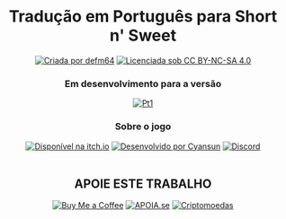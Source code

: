 <div align="center">
<h1>Tradução em Português para Short n' Sweet</h1>

<a href="https://allmylinks.com/defm64"><img src="https://img.shields.io/badge/Criada%20por%20defm64-000000?style=for-the-badge" alt="Criada por defm64"/></a>
</a>
<a href="https://creativecommons.org/licenses/by-nc-sa/4.0/"><img src="https://img.shields.io/badge/Licenciada%20sob%20CC%20BY--NC--SA%204.0-000000?style=for-the-badge" alt="Licenciada sob CC BY-NC-SA 4.0"/></a>

<h3 align="center">Em desenvolvimento para a versão</h3>
<a href="../pt1"><img src="https://img.shields.io/badge/Pt1-000000?style=for-the-badge" alt="Pt1"/></a>

<h3 align="center">Sobre o jogo</h3>
<a href="https://pureharem.itch.io/my-cat-girl-harem"><img src="https://img.shields.io/badge/Disponível%20na%20itch.io-%23FF0B34.svg?style=for-the-badge&logo=Itch.io&logoColor=white" alt="Disponível na itch.io"/></a>
<a href="https://www.patreon.com/PureHarem"><img src="https://img.shields.io/badge/Desenvolvido%20por%20Cyansun-F96854?style=for-the-badge&logo=patreon&logoColor=white" alt="Desenvolvido por Cyansun"/></a>
<a href="https://discord.gg/DgJKW7xD"><img src="https://img.shields.io/badge/Discord-%235865F2?style=for-the-badge&logo=discord&logoColor=white" alt="Discord"/></a><br>

<br>
<h2 align="center">APOIE ESTE TRABALHO</h2>

<a href="https://buymeacoffee.com/defm64"><img src="https://img.shields.io/badge/Buy%20Me%20a%20Coffee-ffdd00?style=for-the-badge&logo=buy-me-a-coffee&logoColor=black" alt="Buy Me a Coffee"/></a>
<a href="https://apoia.se/defm64"><img src="https://img.shields.io/badge/APOIASE.se-eb4a3b?style=for-the-badge" alt="APOIA.se"/></a>
<a href="https://coinsend.to/@defm64"><img src="https://img.shields.io/badge/Criptomoedas-F60?style=for-the-badge&logo=bitcoin&logoColor=white" alt="Criptomoedas"/></a>

</div>
